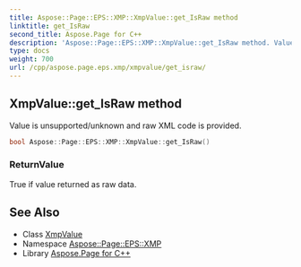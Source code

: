 ```yaml
---
title: Aspose::Page::EPS::XMP::XmpValue::get_IsRaw method
linktitle: get_IsRaw
second_title: Aspose.Page for C++
description: 'Aspose::Page::EPS::XMP::XmpValue::get_IsRaw method. Value is unsupported/unknown and raw XML code is provided in C++.'
type: docs
weight: 700
url: /cpp/aspose.page.eps.xmp/xmpvalue/get_israw/
---
```

## XmpValue::get_IsRaw method


Value is unsupported/unknown and raw XML code is provided.

```cpp
bool Aspose::Page::EPS::XMP::XmpValue::get_IsRaw()
```


### ReturnValue

True if value returned as raw data.

## See Also

* Class [XmpValue](../)
* Namespace [Aspose::Page::EPS::XMP](../../)
* Library [Aspose.Page for C++](../../../)
